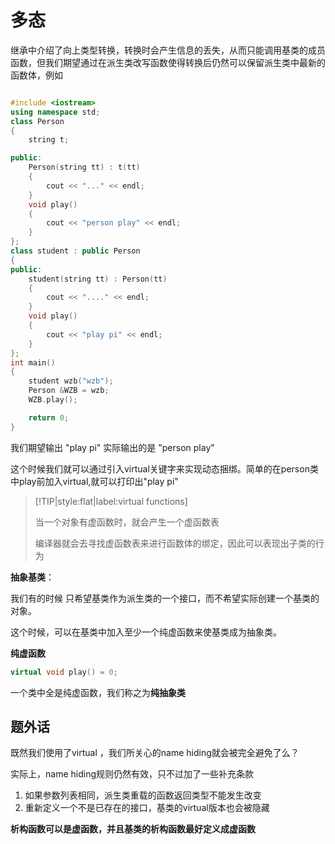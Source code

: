 # 多态

继承中介绍了向上类型转换，转换时会产生信息的丢失，从而只能调用基类的成员函数，但我们期望通过在派生类改写函数使得转换后仍然可以保留派生类中最新的函数体，例如

``` cpp

#include <iostream>
using namespace std;
class Person
{
    string t;

public:
    Person(string tt) : t(tt)
    {
        cout << "..." << endl;
    }
    void play()
    {
        cout << "person play" << endl;
    }
};
class student : public Person
{
public:
    student(string tt) : Person(tt)
    {
        cout << "...." << endl;
    }
    void play()
    {
        cout << "play pi" << endl;
    }
};
int main()
{
    student wzb("wzb");
    Person &WZB = wzb;
    WZB.play();

    return 0;
}
```

我们期望输出 "play pi" 实际输出的是 "person play"

这个时候我们就可以通过引入virtual关键字来实现动态捆绑。简单的在person类中play前加入virtual,就可以打印出"play pi"



> [!TIP|style:flat|label:virtual functions]
>
> 当一个对象有虚函数时，就会产生一个虚函数表
>
> 编译器就会去寻找虚函数表来进行函数体的绑定，因此可以表现出子类的行为



**抽象基类**：

我们有的时候 只希望基类作为派生类的一个接口，而不希望实际创建一个基类的对象。

这个时候，可以在基类中加入至少一个纯虚函数来使基类成为抽象类。

**纯虚函数**

``` cpp
virtual void play() = 0;
```



一个类中全是纯虚函数，我们称之为**纯抽象类**



## 题外话

既然我们使用了virtual ，我们所关心的name hiding就会被完全避免了么？

实际上，name hiding规则仍然有效，只不过加了一些补充条款

1. 如果参数列表相同，派生类重载的函数返回类型不能发生改变
2. 重新定义一个不是已存在的接口，基类的virtual版本也会被隐藏



**析构函数可以是虚函数，并且基类的析构函数最好定义成虚函数**





